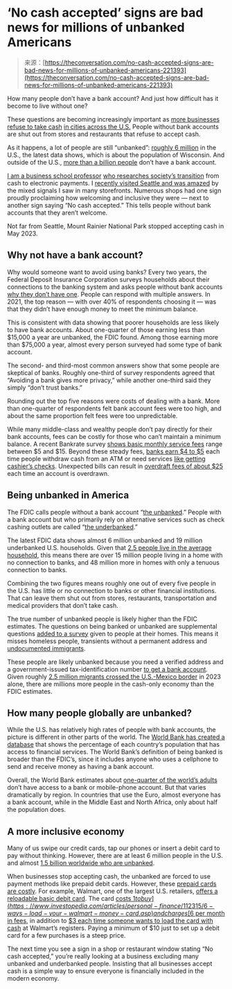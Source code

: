 <!--yml
category: 未分类
date: 2024-05-27 15:00:28
-->

# ‘No cash accepted’ signs are bad news for millions of unbanked Americans

> 来源：[https://theconversation.com/no-cash-accepted-signs-are-bad-news-for-millions-of-unbanked-americans-221393](https://theconversation.com/no-cash-accepted-signs-are-bad-news-for-millions-of-unbanked-americans-221393)

How many people don’t have a bank account? And just how difficult has it become to live without one?

These questions are becoming increasingly important as [more businesses refuse to take cash](https://www.chicagotribune.com/business/ct-biz-cashless-backlash-20180710-story.html) [in cities across the U.S.](https://www.wmtw.com/article/cashless-businesses-south-portland-come-under-fire/40450267) People without bank accounts are shut out from stores and restaurants that refuse to accept cash.

As it happens, a lot of people are still “unbanked”: [roughly 6 million](https://www.fdic.gov/analysis/household-survey/2021report.pdf) in the U.S., the latest data shows, which is about the population of Wisconsin. And outside of the U.S., [more than a billion people](https://www.worldbank.org/en/publication/globalfindex/Data) don’t have a bank account.

[I am a business school professor](https://www.bu.edu/questrom/profile/jay-zagorsky/) [who researches society’s transition](https://blogs.bu.edu/zagorsky/) from cash to electronic payments. I [recently visited Seattle and was amazed](https://www.govtech.com/workforce/data-seattle-area-becoming-increasingly-cashless) by the mixed signals I saw in many storefronts. Numerous shops had one sign proudly proclaiming how welcoming and inclusive they were — next to another sign saying “No cash accepted.” This tells people without bank accounts that they aren’t welcome.

Not far from Seattle, Mount Rainier National Park stopped accepting cash in May 2023.

## Why not have a bank account?

Why would someone want to avoid using banks? Every two years, the Federal Deposit Insurance Corporation surveys households about their connections to the banking system and asks people without bank accounts [why they don’t have one](https://www.fdic.gov/analysis/household-survey/2021execsum.pdf). People can respond with multiple answers. In 2021, the top reason — with over 40% of respondents choosing it — was that they didn’t have enough money to meet the minimum balance.

This is consistent with data showing that poorer households are less likely to have bank accounts. About one-quarter of those earning less than $15,000 a year are unbanked, the FDIC found. Among those earning more than $75,000 a year, almost every person surveyed had some type of bank account.

The second- and third-most common answers show that some people are skeptical of banks. Roughly one-third of survey respondents agreed that “Avoiding a bank gives more privacy,” while another one-third said they simply “don’t trust banks.”

Rounding out the top five reasons were costs of dealing with a bank. More than one-quarter of respondents felt bank account fees were too high, and about the same proportion felt fees were too unpredictable.

While many middle-class and wealthy people don’t pay directly for their bank accounts, fees can be costly for those who can’t maintain a minimum balance. A recent Bankrate survey [shows basic monthly service fees](https://www.bankrate.com/banking/checking/checking-account-survey/) range between $5 and $15\. Beyond these steady fees, [banks earn $4 to $5](https://www.fdic.gov/resources/consumers/consumer-news/2021-12.html) each time people withdraw cash from an ATM or need services [like getting cashier’s checks](https://www.bankrate.com/banking/checking/what-is-a-cashiers-check/#fees-for-a-cashier-s-check). Unexpected bills can result in [overdraft fees of about $25](https://www.bankrate.com/banking/checking/checking-account-survey/#overdraft-fees) each time an account is overdrawn.

## Being unbanked in America

The FDIC calls people without a bank account “[the unbanked](https://www.pbs.org/newshour/show/millions-of-unbanked-americans-lack-adequate-access-to-financial-services).” People with a bank account but who primarily rely on alternative services such as check cashing outlets are called “[the underbanked](https://guides.loc.gov/fintech/21st-century/unbanked-underbanked).”

The latest FDIC data shows almost 6 million unbanked and 19 million underbanked U.S. households. Given that [2.5 people live in the average household](https://www.census.gov/content/dam/Census/library/visualizations/time-series/demo/families-and-households/hh-6.pdf), this means there are over 15 million people living in a home with no connection to banks, and 48 million more in homes with only a tenuous connection to banks.

Combining the two figures means roughly one out of every five people in the U.S. has little or no connection to banks or other financial institutions. That can leave them shut out from stores, restaurants, transportation and medical providers that don’t take cash.

The true number of unbanked people is likely higher than the FDIC estimates. The questions on being banked or unbanked are supplemental questions [added to a survey](https://www.census.gov/programs-surveys/cps/about.html) given to people at their homes. This means it misses homeless people, transients without a permanent address and [undocumented immigrants](https://www.dhs.gov/immigration-statistics/population-estimates/unauthorized-resident).

These people are likely unbanked because you need a verified address and a government-issued tax-identification number [to get a bank account](https://www.federalreserve.gov/boarddocs/supmanual/bsa/bsa_p5.pdf). Given roughly [2.5 million migrants crossed the U.S.-Mexico border](https://www.npr.org/2023/12/22/1221006083/immigration-border-election-presidential) in 2023 alone, there are millions more people in the cash-only economy than the FDIC estimates.

## How many people globally are unbanked?

While the U.S. has relatively high rates of people with bank accounts, the picture is different in other parts of the world. The [World Bank has created a database](https://www.worldbank.org/en/topic/financialinclusion/overview) that shows the percentage of each country’s population that has access to financial services. The World Bank’s definition of being banked is broader than the FDIC’s, since it includes anyone who uses a cellphone to send and receive money as having a bank account.

Overall, the World Bank estimates about [one-quarter of the world’s adults](https://www.worldbank.org/en/publication/globalfindex) don’t have access to a bank or mobile-phone account. But that varies dramatically by region. In countries that use the Euro, almost everyone has a bank account, while in the Middle East and North Africa, only about half the population does.

## A more inclusive economy

Many of us swipe our credit cards, tap our phones or insert a debit card to pay without thinking. However, there are at least 6 million people in the U.S. and almost [1.5 billion worldwide who are unbanked](https://ufa.worldbank.org/en/ufa).

When businesses stop accepting cash, the unbanked are forced to use payment methods like prepaid debit cards. However, these [prepaid cards are costly](https://www.consumerfinance.gov/ask-cfpb/what-types-of-fees-do-prepaid-cards-typically-charge-en-2053/). For example, Walmart, one of the largest U.S. retailers, [offers a reloadable basic debit card](https://www.walmartmoneycard.com/). The card [costs $1 to buy](https://www.investopedia.com/articles/personal-finance/112315/6-ways-load-your-walmart-money-card.asp) and charges [$6 per month in fees](https://www.walmartmoneycard.com/helpcenter/getting-started/why-walmart-moneycard/how-can-i-waive-my-monthly-fee-for-walmart-moneycard), in addition to [$3 each time someone wants to load the card with cash](https://www.walmartmoneycard.com/helpcenter/adding-money/how-much-does-it-cost-to-use-walmart-rapid-reload) at Walmart’s registers. Paying a minimum of $10 just to set up a debit card for a few purchases is a steep price.

The next time you see a sign in a shop or restaurant window stating “No cash accepted,” you’re really looking at a business excluding many unbanked and underbanked people. Insisting that all businesses accept cash is a simple way to ensure everyone is financially included in the modern economy.